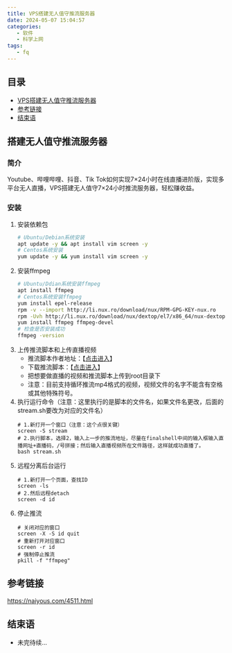 ```yaml
---
title: VPS搭建无人值守推流服务器
date: 2024-05-07 15:04:57
categories:
   - 软件
   - 科学上网
tags:
   - fq
---
```


## 目录

- [VPS搭建无人值守推流服务器](#VPS搭建无人值守推流服务器)
- [参考链接](#参考链接)
- [结束语](#结束语)

## 搭建无人值守推流服务器

### 简介

Youtube、哔哩哔哩、抖音、Tik Tok如何实现7×24小时在线直播进阶版，实现多平台无人直播，VPS搭建无人值守7×24小时推流服务器，轻松赚收益。

### 安装

1. 安装依赖包
    ```bash
    # Ubuntu/Debian系统安装
    apt update -y && apt install vim screen -y
    # Centos系统安装
    yum update -y && yum install vim screen -y
    ```
2. 安装ffmpeg
    ```bash
    # Ubuntu/Ddian系统安装ffmpeg
    apt install ffmpeg
    # Centos系统安装ffmpeg
    yum install epel-release
    rpm -v --import http://li.nux.ro/download/nux/RPM-GPG-KEY-nux.ro
    rpm -Uvh http://li.nux.ro/download/nux/dextop/el7/x86_64/nux-dextop-release-0-5.el7.nux.noarch.rpm
    yum install ffmpeg ffmpeg-devel
    # 检查是否安装成功
    ffmpeg -version
    ```
3. 上传推流脚本和上传直播视频
   - 推流脚本作者地址：【[点击进入](https://lala.im/4816.html)】
   - 下载推流脚本：【[点击进入](https://drive.google.com/file/d/1mLEK-og-T6pGLoqqTl6DoKOju73f7fp-/view?usp=drive_link)】
   - 把想要做直播的视频和推流脚本上传到root目录下
   - 注意：目前支持循环推流mp4格式的视频，视频文件的名字不能含有空格或其他特殊符号。
4. 执行运行命令（注意：这里执行的是脚本的文件名，如果文件名更改，后面的stream.sh要改为对应的文件名）
    ```
    # 1.新打开一个窗口（注意：这个点很关键）
    screen -S stream
    # 2.执行脚本，选择2，输入上一步的推流地址，尽量在finalshell中间的输入框输入直播网址+直播码，/号拼接；然后输入直播视频所在文件路径，这样就成功直播了。
    bash stream.sh
    ```
5. 远程分离后台运行
    ```
    # 1.新打开一个页面，查找ID
    screen -ls
    # 2.然后远程detach
    screen -d id
    ```
6. 停止推流
    ```
    # 关闭对应的窗口
    screen -X -S id quit
    # 重新打开对应窗口
    screen -r id
    # 强制停止推流
    pkill -f "ffmpeg"
    ```

## 参考链接

<https://naiyous.com/4511.html>

## 结束语

- 未完待续...
